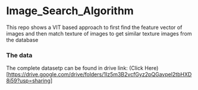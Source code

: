 # Image_Search_Algorithm
This repo shows a VIT based approach to first find the feature vector of images and then match texture of images to get similar texture images from the database

### The data
The complete datasetp can be found in drive link: (Click Here)[https://drive.google.com/drive/folders/1Iz5m3B2vcfGyz2pQGavpel2tbHXD8i59?usp=sharing]
